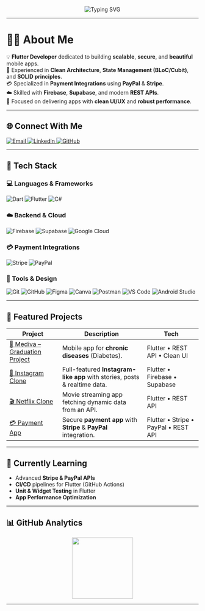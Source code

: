 <!-- Banner -->
<p align="center">
  <img src="https://readme-typing-svg.herokuapp.com?font=Fira+Code&weight=600&size=24&pause=1000&color=00F7FF&center=true&vCenter=true&width=800&lines=Hi+there+👋,+I'm+Mostafa+Ghozy!;Flutter+Developer+💙;Passionate+about+Clean+Architecture+🚀;Firebase+%7C+Supabase+%7C+Stripe+%7C+PayPal" alt="Typing SVG" />
</p>


---

# 👨‍💻 About Me  

💡 **Flutter Developer** dedicated to building **scalable**, **secure**, and **beautiful** mobile apps.  
🚀 Experienced in **Clean Architecture**, **State Management (BLoC/Cubit)**, and **SOLID principles**.  
💳 Specialized in **Payment Integrations** using **PayPal** & **Stripe**.  
☁️ Skilled with **Firebase**, **Supabase**, and modern **REST APIs**.  
📱 Focused on delivering apps with **clean UI/UX** and **robust performance**.

---

## 🌐 Connect With Me  

<p align="left">
  <a href="mailto:mustafaa.mohameddd@gmail.com">
    <img src="https://img.shields.io/badge/Email-D14836?style=for-the-badge&logo=gmail&logoColor=white" alt="Email"/>
  </a>
  <a href="https://www.linkedin.com/in/mostafa-ghozy-4b0a6a222/">
    <img src="https://img.shields.io/badge/LinkedIn-%230077B5.svg?style=for-the-badge&logo=linkedin&logoColor=white" alt="LinkedIn"/>
  </a>
  <a href="https://github.com/Mostafaghozy">
    <img src="https://img.shields.io/badge/GitHub-%23121011.svg?style=for-the-badge&logo=github&logoColor=white" alt="GitHub"/>
  </a>
</p>

---

## 🧠 Tech Stack  

### 💻 Languages & Frameworks  
![Dart](https://img.shields.io/badge/Dart-%230175C2.svg?style=for-the-badge&logo=dart&logoColor=white)
![Flutter](https://img.shields.io/badge/Flutter-%2302569B.svg?style=for-the-badge&logo=Flutter&logoColor=white)
![C#](https://img.shields.io/badge/C%23-%23239120.svg?style=for-the-badge&logo=c-sharp&logoColor=white)

### ☁️ Backend & Cloud  
![Firebase](https://img.shields.io/badge/Firebase-%23039BE5.svg?style=for-the-badge&logo=firebase)
![Supabase](https://img.shields.io/badge/Supabase-3ECF8E?style=for-the-badge&logo=supabase&logoColor=white)
![Google Cloud](https://img.shields.io/badge/Google%20Cloud-%234285F4.svg?style=for-the-badge&logo=google-cloud&logoColor=white)

### 💳 Payment Integrations  
![Stripe](https://img.shields.io/badge/Stripe-626CD9?style=for-the-badge&logo=stripe&logoColor=white)
![PayPal](https://img.shields.io/badge/PayPal-00457C?style=for-the-badge&logo=paypal&logoColor=white)

### 🧰 Tools & Design  
![Git](https://img.shields.io/badge/Git-%23F05033.svg?style=for-the-badge&logo=git&logoColor=white)
![GitHub](https://img.shields.io/badge/GitHub-%23121011.svg?style=for-the-badge&logo=github&logoColor=white)
![Figma](https://img.shields.io/badge/Figma-%23F24E1E.svg?style=for-the-badge&logo=figma&logoColor=white)
![Canva](https://img.shields.io/badge/Canva-%2300C4CC.svg?style=for-the-badge&logo=Canva&logoColor=white)
![Postman](https://img.shields.io/badge/Postman-FF6C37?style=for-the-badge&logo=postman&logoColor=white)
![VS Code](https://img.shields.io/badge/VS%20Code-007ACC?style=for-the-badge&logo=visualstudiocode&logoColor=white)
![Android Studio](https://img.shields.io/badge/Android%20Studio-3DDC84?style=for-the-badge&logo=android-studio&logoColor=white)

---

## 🚀 Featured Projects  

| Project | Description | Tech |
|---------|--------------|------|
| [📱 Mediva – Graduation Project](https://github.com/Mostafaghozy/Chronic_Diseases.git) | Mobile app for **chronic diseases** (Diabetes). | Flutter • REST API • Clean UI |
| [🎯 Instagram Clone](https://github.com/Mostafaghozy/Instagram-main.git) | Full-featured **Instagram-like app** with stories, posts & realtime data. | Flutter • Firebase • Supabase |
| [🎬 Netflix Clone](https://github.com/Mostafaghozy/netflix_movie_app.git) | Movie streaming app fetching dynamic data from an API. | Flutter • REST API |
| [💳 Payment App](https://github.com/Mostafaghozy/payment_app.git) | Secure **payment app** with **Stripe** & **PayPal** integration. | Flutter • Stripe • PayPal • REST API |

---

## 🎯 Currently Learning  
- Advanced **Stripe & PayPal APIs**  
- **CI/CD** pipelines for Flutter (GitHub Actions)  
- **Unit & Widget Testing** in Flutter  
- **App Performance Optimization**

---

## 📊 GitHub Analytics  



<p align="center">
  <img src="https://github-readme-stats.vercel.app/api/top-langs/?username=Mostafaghozy&layout=compact&theme=dark&hide_border=false" height="160px"/>
</p>

---




